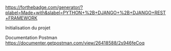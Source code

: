https://forthebadge.com/generator/?plabel=Made+with&slabel=PYTHON+%2B+DJANGO+%2B+DJANGO+REST+FRAMEWORK

Initialisation du projet


Documentation Postman
https://documenter.getpostman.com/view/26418588/2s946feCoq
